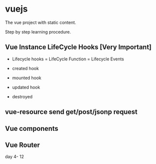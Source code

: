# vuejs
The vue project with static content. 

Step by step learning procedure. 

## Vue Instance LifeCycle Hooks [Very Important]

- Lifecycle hooks = LifeCycle Function = Lifecycle Events

- created hook

- mounted hook

- updated hook

- destroyed 

## vue-resource send get/post/jsonp request

## Vue components 

## Vue Router 

day 4- 12
